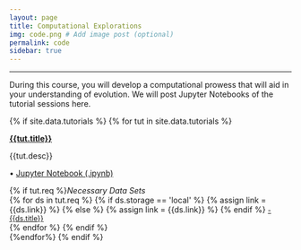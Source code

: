 ```yaml
---
layout: page
title: Computational Explorations
img: code.png # Add image post (optional)
permalink: code
sidebar: true
---
```


---

During this course, you will develop a computational prowess that will aid in
your understanding of evolution. We will post Jupyter Notebooks of the tutorial
sessions here. 


{% if site.data.tutorials %}
{% for tut in site.data.tutorials %}
<article class="post">
<a class="post-thumbnail" style="background-image: url(http://rpgroup.caltech.edu/bige105/assets/img/{{tut.pic}})" href="{{site.url}}/{{site.baseurl}}/tutorials/{{tut.link}}.html"> </a>

<div class="post-content">
<b class="post-title"><a href="http://rpgroup.caltech.edu/bige105/tutorials/{{tut.link}}.html">{{tut.title}}</a></b>
<p> {{tut.desc}}</p>
<p>• <a href="http://rpgroup.caltech.edu/bige105/tutorials/{{tut.link}}.ipynb"> Jupyter Notebook (.ipynb)</a><br/></p>
{% if tut.req %}<i>Necessary Data Sets </i><br/>
{% for ds in tut.req %}
{% if ds.storage == 'local' %}
{% assign link = {{ds.link}} %}
{% else %}
{% assign link = {{ds.link}} %}
{% endif %}
<a style="font-size: 0.9em;" href="{{link}}"> - {{ds.title}} </a><br/>
{% endfor %}
{% endif %}
</div>
</article>
{%endfor%}
{% endif %}